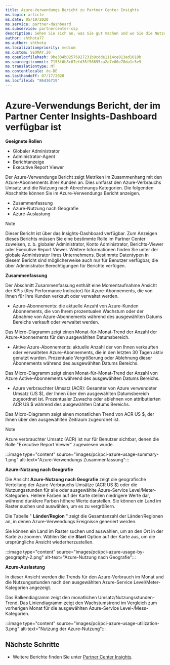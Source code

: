 ```yaml
---
title: Azure-Verwendungs Bericht zu Partner Center Insights
ms.topic: article
ms.date: 05/19/2020
ms.service: partner-dashboard
ms.subservice: partnercenter-csp
description: Sehen Sie sich an, was Sie gut machen und wo Sie die Nutzung von Azure-Abonnements verbessern können, die Sie für Ihre Kunden verkaufen oder verwalten.
author: shthota77
ms.author: shthota
ms.localizationpriority: medium
ms.custom: SEOMAY.20
ms.openlocfilehash: 9be334b02576927231b9cdde1114ce013ed1018b
ms.sourcegitcommit: 7153f0b8c67efd35f58695ca2a7e00e70da1c5e9
ms.translationtype: MT
ms.contentlocale: de-DE
ms.lasthandoff: 07/17/2020
ms.locfileid: "86436719"
---
```

# <a name="azure-usage-report-available-from-the-partner-center-insights-dashboard"></a>Azure-Verwendungs Bericht, der im Partner Center Insights-Dashboard verfügbar ist

**Geeignete Rollen**
- Globaler Administrator
- Administrator-Agent
- Berichtanzeige
- Executive Report Viewer

Der Azure-Verwendungs Bericht zeigt Metriken im Zusammenhang mit den Azure-Abonnements ihrer Kunden an. Dies umfasst den Azure-Verbrauchs Umsatz und die Nutzung nach Abrechnungs Kategorien. Die folgenden Abschnitte können Sie im Azure-Verwendungs Bericht anzeigen.

- Zusammenfassung
- Azure-Nutzung nach Geografie
- Azure-Auslastung

 > [!NOTE]
 > Dieser Bericht ist über das Insights-Dashboard verfügbar. Zum Anzeigen dieses Berichts müssen Sie eine bestimmte Rolle im Partner Center zuweisen, z. b. globaler Administrator, Konto Administrator, Berichts-Viewer oder Executive Report Viewer. Weitere Informationen finden Sie unter der globale Administrator Ihres Unternehmens. Bestimmte Datentypen in diesem Bericht sind möglicherweise auch nur für Benutzer verfügbar, die über Administrator Berechtigungen für Berichte verfügen.

**Zusammenfassung**

Der Abschnitt Zusammenfassung enthält eine Momentaufnahme Ansicht der KPIs (Key Performance Indicator) für Azure-Abonnements, die von Ihnen für Ihre Kunden verkauft oder verwaltet werden.  

- Azure-Abonnements: die aktuelle Anzahl von Azure-Kunden Abonnements, die von Ihrem prozentualen Wachstum oder der Abnahme von Azure-Abonnements während des ausgewählten Datums Bereichs verkauft oder verwaltet werden.

Das Micro-Diagramm zeigt einen Monat-für-Monat-Trend der Anzahl der Azure-Abonnements für den ausgewählten Datumsbereich.
- Aktive Azure-Abonnements: aktuelle Anzahl der von Ihnen verkauften oder verwalteten Azure-Abonnements, die in den letzten 30 Tagen aktiv genutzt wurden.
Prozentuale Vergrößerung oder Ablehnung dieser Abonnements während des ausgewählten Datums Bereichs.

Das Micro-Diagramm zeigt einen Monat-für-Monat-Trend der Anzahl von Azure Active-Abonnements während des ausgewählten Datums Bereichs.

- Azure verbrauchter Umsatz (ACR): Gesamter von Azure verwendeter Umsatz (US $), der Ihnen über den ausgewählten Datumsbereich zugeordnet ist.
Prozentualer Zuwachs oder ablehnen von attributierten ACR US $ während des ausgewählten Datums Bereichs. 

Das Micro-Diagramm zeigt einen monatlichen Trend von ACR US $, der Ihnen über den ausgewählten Zeitraum zugeordnet ist.


> [!NOTE]
 > Azure verbrauchter Umsatz (ACR) ist nur für Benutzer sichtbar, denen die Rolle "Executive Report Viewer" zugewiesen wurde.

:::image type="content" source="images/pci/pci-azure-usage-summary-1.png" alt-text="Azure-Verwendungs Zusammenfassung":::

**Azure-Nutzung nach Geografie**

Die Ansicht **Azure-Nutzung nach Geografie** zeigt die geografische Verteilung der Azure-Verbrauchs Umsätze (ACR US $) oder die Nutzungsstunden für alle oder ausgewählte Azure-Service Level/Meter-Kategorien. Hellere Farben auf der Karte stellen niedrigere Werte dar, während dunklere Farben höhere Werte darstellen. Sie können ein Land im Raster suchen und auswählen, um es zu vergrößern. 

Die Tabelle " **Länder/Region** " zeigt die Gesamtanzahl der Länder/Regionen an, in denen Azure-Verwendungs Ereignisse generiert werden.

Sie können ein Land im Raster suchen und auswählen, um an den Ort in der Karte zu zoomen. Wählen Sie die **Start** Option auf der Karte aus, um die ursprüngliche Ansicht wiederherzustellen.

:::image type="content" source="images/pci/pci-azure-usage-by-geography-2.png" alt-text="Azure-Nutzung nach Geografie":::

**Azure-Auslastung**

In dieser Ansicht werden die Trends für den Azure-Verbrauch im Monat und die Nutzungsstunden nach den ausgewählten Azure-Service Level/Meter-Kategorien angezeigt. 

Das Balkendiagramm zeigt den monatlichen Umsatz/Nutzungsstunden-Trend. Das Liniendiagramm zeigt den Wachstumstrend im Vergleich zum vorherigen Monat für die ausgewählten Azure-Service Level-/Mess-Kategorien.

:::image type="content" source="images/pci/pci-azure-usage-utilization-3.png" alt-text="Nutzung der Azure-Nutzung":::

## <a name="next-steps"></a>Nächste Schritte

- Weitere Berichte finden Sie unter [Partner Center Insights](partner-center-insights.md).
